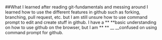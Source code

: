 ##What I learned after reading git-fundamentals and messing around
I learned how to use the different features in github such as forking, branching, pull request, etc. but I am still unsure how to use command prompt to edit and create 
stuff in github. I have a ** **basic understanding on how to use github on the browser, but I am ** ** __ __confused on using command prompt for github.
